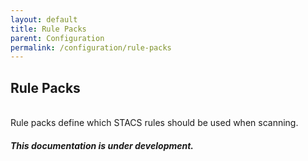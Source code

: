 ```yaml
---
layout: default
title: Rule Packs
parent: Configuration
permalink: /configuration/rule-packs
---
```


## Rule Packs
<br />
Rule packs define which STACS rules should be used when scanning.

#### _This documentation is under development._
